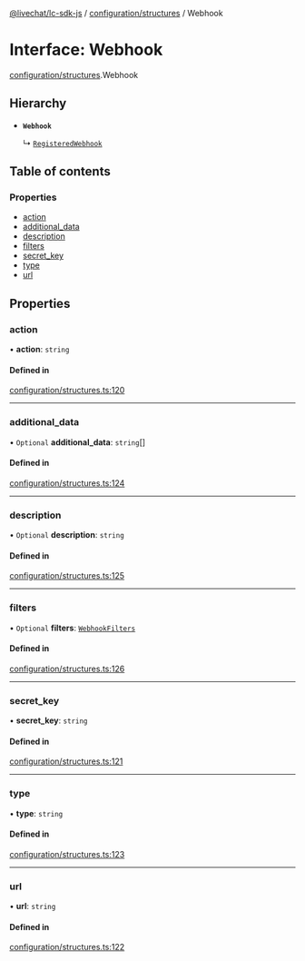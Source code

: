 [@livechat/lc-sdk-js](../README.md) / [configuration/structures](../modules/configuration_structures.md) / Webhook

# Interface: Webhook

[configuration/structures](../modules/configuration_structures.md).Webhook

## Hierarchy

- **`Webhook`**

  ↳ [`RegisteredWebhook`](configuration_structures.RegisteredWebhook.md)

## Table of contents

### Properties

- [action](configuration_structures.Webhook.md#action)
- [additional\_data](configuration_structures.Webhook.md#additional_data)
- [description](configuration_structures.Webhook.md#description)
- [filters](configuration_structures.Webhook.md#filters)
- [secret\_key](configuration_structures.Webhook.md#secret_key)
- [type](configuration_structures.Webhook.md#type)
- [url](configuration_structures.Webhook.md#url)

## Properties

### action

• **action**: `string`

#### Defined in

[configuration/structures.ts:120](https://github.com/livechat/lc-sdk-js/blob/11cc290/src/configuration/structures.ts#L120)

___

### additional\_data

• `Optional` **additional\_data**: `string`[]

#### Defined in

[configuration/structures.ts:124](https://github.com/livechat/lc-sdk-js/blob/11cc290/src/configuration/structures.ts#L124)

___

### description

• `Optional` **description**: `string`

#### Defined in

[configuration/structures.ts:125](https://github.com/livechat/lc-sdk-js/blob/11cc290/src/configuration/structures.ts#L125)

___

### filters

• `Optional` **filters**: [`WebhookFilters`](configuration_structures.WebhookFilters.md)

#### Defined in

[configuration/structures.ts:126](https://github.com/livechat/lc-sdk-js/blob/11cc290/src/configuration/structures.ts#L126)

___

### secret\_key

• **secret\_key**: `string`

#### Defined in

[configuration/structures.ts:121](https://github.com/livechat/lc-sdk-js/blob/11cc290/src/configuration/structures.ts#L121)

___

### type

• **type**: `string`

#### Defined in

[configuration/structures.ts:123](https://github.com/livechat/lc-sdk-js/blob/11cc290/src/configuration/structures.ts#L123)

___

### url

• **url**: `string`

#### Defined in

[configuration/structures.ts:122](https://github.com/livechat/lc-sdk-js/blob/11cc290/src/configuration/structures.ts#L122)
